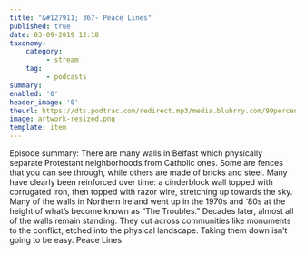 ```yaml
---
title: "&#127911; 367- Peace Lines"
published: true
date: 03-09-2019 12:18
taxonomy:
    category:
         - stream
    tag:
         - podcasts
summary:
enabled: '0'
header_image: '0'
theurl: https://dts.podtrac.com/redirect.mp3/media.blubrry.com/99percentinvisible/dovetail.prxu.org/96/3bc9de59-4d81-4909-b2ae-f72527014168/01_367_Peace_Lines_pt01.mp3
image: artwork-resized.png
template: item
---
```

 
Episode summary: There are many walls in Belfast which physically separate Protestant neighborhoods from Catholic ones. Some are fences that you can see through, while others are made of bricks and steel. Many have clearly been reinforced over time: a cinderblock wall topped with corrugated iron, then topped with razor wire, stretching up towards the sky. Many of the walls in Northern Ireland went up in the 1970s and ‘80s at the height of what’s become known as “The Troubles.” Decades later, almost all of the walls remain standing. They cut across communities like monuments to the conflict, etched into the physical landscape. Taking them down isn’t going to be easy. Peace Lines
